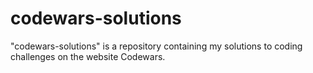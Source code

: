 # codewars-solutions
"codewars-solutions" is a repository containing my solutions to coding challenges on the website Codewars. 
